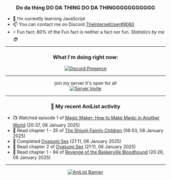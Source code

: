 <div align="center">

### Do da thing DO DA THING DO DA THINGGGGGGGGGGG
</div>

- 🌱 I’m currently learning JavaScript
- 📫 You can contact me on Discord [TheInternetUser#9060](https://discord.com/users/534117072796385300)
- ⚡ Fun fact: 80% of the Fun fact is neither a fact nor fun. _Statistics by me 😎_
<hr>

<div align="center">

### What I'm doing right now:
[![Discord Presence](https://lanyard.cnrad.dev/api/534117072796385300)](https://discord.com/users/534117072796385300)
<hr>

join my server it's open for all <br>
[![Server Invite](https://invidget.switchblade.xyz/bfYgVHxrSs)](https://discord.gg/bfYgVHxrSs)

<hr>
  
### 🌸 My recent AniList activity

</div>

<!-- ANILIST_ACTIVITY:start -->

-   📺 Watched episode 1 of [Magic Maker: How to Make Magic in Another World](https://anilist.co/anime/179297) (20:37, 08 January 2025)
-   📖 Read chapter 1 - 35 of [The Shiunji Family Children](https://anilist.co/manga/144374) (06:53, 08 January 2025)
-   📖 Completed [Oyasumi Sex](https://anilist.co/manga/100736) (21:11, 06 January 2025)
-   📖 Read chapter 2 of [Oyasumi Sex](https://anilist.co/manga/100736) (21:11, 06 January 2025)
-   📖 Read chapter 1 - 94 of [Revenge of the Baskerville Bloodhound](https://anilist.co/manga/163824) (20:26, 06 January 2025)

<!-- ANILIST_ACTIVITY:end -->
<hr>

<div align="center">

[![AniList Banner](https://img.anili.st/User/929966)](https://anilist.co/user/TheInternetUser)

<!-- ![Profile views](https://gpvc.arturio.dev/TheInternetUse7) Since 2023-01-09 -->
<br>


</div>
